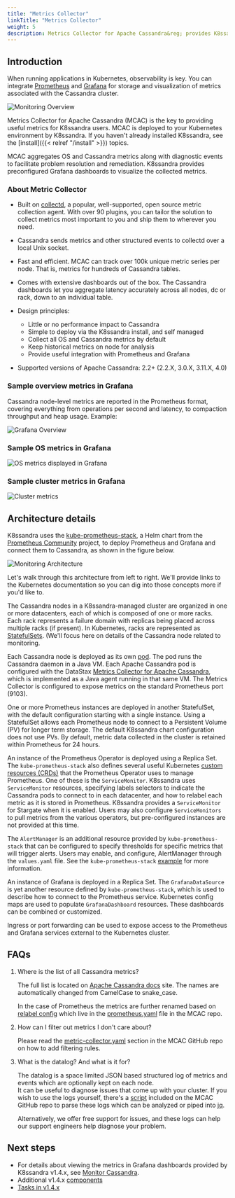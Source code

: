 ```yaml
---
title: "Metrics Collector"
linkTitle: "Metrics Collector"
weight: 5
description: Metrics Collector for Apache Cassandra&reg; provides K8ssandra Operator monitoring capabilities.
---
```


## Introduction

When running applications in Kubernetes, observability is key. You can integrate [Prometheus](http://prometheus.io) and [Grafana](http://grafana.com) for storage and visualization of metrics associated with the Cassandra cluster.

![Monitoring Overview](monitoring-overview.png)

Metrics Collector for Apache Cassandra (MCAC) is the key to providing useful metrics for K8ssandra users. MCAC is deployed to your Kubernetes environment by K8ssandra. If you haven't already installed K8ssandra, see the [install]({{< relref "/install" >}}) topics.

MCAC aggregates OS and Cassandra metrics along with diagnostic events to facilitate problem resolution and remediation. K8ssandra provides preconfigured Grafana dashboards to visualize the collected metrics. 

### About Metric Collector 

* Built on [collectd](https://collectd.org), a popular, well-supported, open source metric collection agent. With over 90 plugins, you can tailor the solution to collect metrics most important to you and ship them to wherever you need.

* Cassandra sends metrics and other structured events to collectd over a local Unix socket.  

* Fast and efficient. MCAC can track over 100k unique metric series per node. That is, metrics for hundreds of Cassandra tables.

* Comes with extensive dashboards out of the box. The Cassandra dashboards let you aggregate latency accurately across all nodes, dc or rack, down to an individual table.  

* Design principles:
  * Little or no performance impact to Cassandra
  * Simple to deploy via the K8ssandra install, and self managed
  * Collect all OS and Cassandra metrics by default
  * Keep historical metrics on node for analysis
  * Provide useful integration with Prometheus and Grafana

* Supported versions of Apache Cassandra: 2.2+ (2.2.X, 3.0.X, 3.11.X, 4.0) 

### Sample overview metrics in Grafana

Cassandra node-level metrics are reported in the Prometheus format, covering everything from operations per second and latency, to compaction throughput and heap usage. Example:

![Grafana Overview](grafana-overview.png)

### Sample OS metrics in Grafana

![OS metrics displayed in Grafana](grafana-os-metrics.png)

### Sample cluster metrics in Grafana

![Cluster metrics ](grafana-cluster-metrics.png)

## Architecture details

K8ssandra uses the [kube-prometheus-stack](https://github.com/prometheus-community/helm-charts/tree/main/charts/kube-prometheus-stack), a Helm chart from the [Prometheus Community](https://prometheus.io/community/) project, to deploy Prometheus and Grafana and connect them to Cassandra, as shown in the figure below.

![Monitoring Architecture](monitoring-architecture.png)

Let's walk through this architecture from left to right. We'll provide links to the Kubernetes documentation so you can dig into those concepts more if you'd like to.

The Cassandra nodes in a K8ssandra-managed cluster are organized in one or more datacenters, each of which is composed of one or more racks. Each rack represents a failure domain with replicas being placed across multiple racks (if present). In Kubernetes, racks are represented as [StatefulSets](https://kubernetes.io/docs/concepts/workloads/controllers/statefulset/). (We'll focus here on details of the Cassandra node related to monitoring. 

Each Cassandra node is deployed as its own [pod](https://kubernetes.io/docs/concepts/workloads/pods/). The pod runs the Cassandra daemon in a Java VM. Each Apache Cassandra pod is configured with the DataStax [Metrics Collector for Apache Cassandra](https://github.com/datastax/metric-collector-for-apache-cassandra), which is implemented as a Java agent running in that same VM. The Metrics Collector is configured to expose metrics on the standard Prometheus port (9103).

One or more Prometheus instances are deployed in another StatefulSet, with the default configuration starting with a single instance. Using a StatefulSet allows each Prometheus node to connect to a Persistent Volume (PV) for longer term storage. The default K8ssandra chart configuration does not use PVs. By default, metric data collected in the cluster is retained within Prometheus for 24 hours.

An instance of the Prometheus Operator is deployed using a Replica Set. The `kube-prometheus-stack` also defines several useful Kubernetes [custom resources (CRDs)](https://kubernetes.io/docs/concepts/extend-kubernetes/api-extension/custom-resources/) that the Prometheus Operator uses to manage Prometheus. One of these is the `ServiceMonitor`. K8ssandra uses `ServiceMonitor` resources, specifying labels selectors to indicate the Cassandra pods to connect to in each datacenter, and how to relabel each metric as it is stored in Prometheus. K8ssandra provides a `ServiceMonitor` for Stargate when it is enabled. Users may also configure `ServiceMonitors` to pull metrics from the various operators, but pre-configured instances are not provided at this time.

The `AlertManager` is an additional resource provided by `kube-prometheus-stack` that can be configured to specify thresholds for specific metrics that will trigger alerts. Users may enable, and configure, AlertManager through the `values.yaml` file. See the `kube-prometheus-stack` [example](https://github.com/prometheus-community/helm-charts/blob/main/charts/kube-prometheus-stack/values.yaml#L114-L595) for more information.
  
An instance of Grafana is deployed in a Replica Set. The `GrafanaDataSource` is yet another resource defined by `kube-prometheus-stack`, which is used to describe how to connect to the Prometheus service. Kubernetes config maps are used to populate `GrafanaDashboard` resources. These dashboards can be combined or customized.

Ingress or port forwarding can be used to expose access to the Prometheus and Grafana services external to the Kubernetes cluster.

## FAQs

  1. Where is the list of all Cassandra metrics?

     The full list is located on [Apache Cassandra docs](https://cassandra.apache.org/doc/latest/operating/metrics.html) site.
     The names are automatically changed from CamelCase to snake_case.

     In the case of Prometheus the metrics are further renamed based on [relabel config](https://prometheus.io/docs/prometheus/latest/configuration/configuration/#relabel_config) which live in the
     [prometheus.yaml](https://github.com/datastax/metric-collector-for-apache-cassandra/blob/master/dashboards/prometheus/prometheus.yaml) file in the MCAC repo.

  2. How can I filter out metrics I don't care about?

     Please read the [metric-collector.yaml](https://github.com/datastax/metric-collector-for-apache-cassandra/blob/master/config/metric-collector.yaml) section in the MCAC GitHub repo on how to add filtering rules.

  3. What is the datalog? And what is it for?

     The datalog is a space limited JSON based structured log of metrics and events which are optionally kept on each node.  
     It can be useful to diagnose issues that come up with your cluster.  If you wish to use the logs yourself, 
     there's a [script](https://github.com/datastax/metric-collector-for-apache-cassandra/blob/master/scripts/datalog-parser.py) included on the MCAC GitHub repo to parse these logs which can be analyzed or piped into [jq](https://stedolan.github.io/jq/).

     Alternatively, we offer free support for issues, and these logs can help our support engineers help diagnose your problem.

## Next steps

* For details about viewing the metrics in Grafana dashboards provided by K8ssandra v1.4.x, see [Monitor Cassandra](https://docs-v1.k8ssandra.io/tasks/monitor/).
* Additional v1.4.x [components](https://docs-v1.k8ssandra.io/components/)
* [Tasks in v1.4.x](https://docs-v1.k8ssandra.io/tasks)
